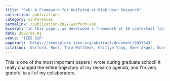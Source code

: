 ```yaml
---
title: "SoK: A Framework for Unifying at-Risk User Research"
collection: publications
category: conferences
permalink: /publication/2022-warford-sok
excerpt: 'In this paper, we developed a framework of 10 contextual factors and a set of protective strategies to synthesize existing work on digital safety for at-risk users.'
date: 2022-01-01
venue: 'IEEE S&P'
paperurl: 'https://ieeexplore.ieee.org/abstract/document/9833643'
citation: 'Warford, Noel, Tara Matthews, Kaitlyn Yang, Omer Akgul, Sunny Consolvo, Patrick Gage Kelley, Nathan Malkin, Michelle L. Mazurek, Manya Sleeper, Kurt Thomas. 2022. “SoK: A Framework for Unifying at-Risk User Research.” Proc. IEEE S&P.'
---
```


<!-- The contents above will be part of a list of publications, if the user clicks the link for the publication than the contents of section will be rendered as a full page, allowing you to provide more information about the paper for the reader. When publications are displayed as a single page, the contents of the above "citation" field will automatically be included below this section in a smaller font. -->

This is one of the most important papers I wrote during graduate school! It really changed the entire trajectory of my research agenda, and I'm very grateful to all of my collaborators.